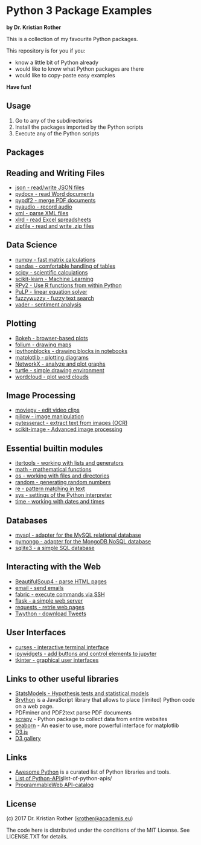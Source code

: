 
# Python 3 Package Examples

**by Dr. Kristian Rother**

This is a collection of my favourite Python packages.

This repository is for you if you:

* know a little bit of Python already
* would like to know what Python packages are there
* would like to copy-paste easy examples

**Have fun!**

## Usage

1. Go to any of the subdirectories
2. Install the packages imported by the Python scripts
3. Execute any of the Python scripts


## Packages

## Reading and Writing Files

* [json - read/write JSON files](json/)
* [pydocx - read Word documents](pydocx/)
* [pypdf2 - merge PDF documents](pypdf2/)
* [pyaudio - record audio](pyaudio/)
* [xml - parse XML files](xml/)
* [xlrd - read Excel spreadsheets](xlrd/)
* [zipfile - read and write .zip files](zipfile/)

## Data Science

* [numpy - fast matrix calculations](numpy/)
* [pandas - comfortable handling of tables](pandas/)
* [scipy - scientific calculations](scipy/)
* [scikit-learn - Machine Learning](sklearn/)
* [RPy2 - Use R functions from within Python](RPy/)
* [PuLP - linear equation solver](PuLP/)
* [fuzzywuzzy - fuzzy text search](fuzzywuzzy/)
* [vader - sentiment analysis](vader/)

## Plotting

* [Bokeh - browser-based plots](bokeh/)
* [folium - drawing maps](folium/)
* [ipythonblocks - drawing blocks in notebooks](ipythonblocks/)
* [matplotlib - plotting diagrams](matplotlib/)
* [NetworkX - analyze and plot graphs](networkx/)
* [turtle - simple drawing environment](turtle/)
* [wordcloud - plot word clouds](wordcloud/)

## Image Processing

* [moviepy - edit video clips](moviepy/)
* [pillow - image manipulation](pillow/)
* [pytesseract - extract text from images (OCR)](pytesseract/)
* [scikit-image - Advanced image processing](scikit-image/)

## Essential builtin modules

* [itertools - working with lists and generators](/itertools)
* [math - mathematical functions](math/)
* [os - working with files and directories](os/)
* [random - generating random numbers](random/)
* [re - pattern matching in text](re/)
* [sys - settings of the Python interpreter](sys/)
* [time - working with dates and times](time/)

## Databases

* [mysql - adapter for the MySQL relational database](mysql/)
* [pymongo - adapter for the MongoDB NoSQL database](pymongo/)
* [sqlite3 - a simple SQL database](sqlite3/)

## Interacting with the Web

* [BeautifulSoup4 - parse HTML pages](beautiful_soup/)
* [email - send emails](email/)
* [fabric - execute commands via SSH](fabric/)
* [flask - a simple web server](flask/)
* [requests - retrie web pages](requests/)
* [Twython - download Tweets](twython/)

## User Interfaces

* [curses - interactive terminal interface](curses/)
* [ipywidgets - add buttons and control elements to jupyter](ipywidgets/)
* [tkinter - graphical user interfaces](tkinter/)


## Links to other useful libraries

* [StatsModels - Hypothesis tests and statistical models](http://statsmodels.sourceforge.net/)
* [Brython](http://brython.info/) is a JavaScript library that allows to place (limited) Python code on a web page.
* PDFminer and PDF2text parse PDF documents
* [scrapy](http://scrapy.org/) - Python package to collect data from entire websites
* [seaborn](http://web.stanford.edu/~mwaskom/software/seaborn/) - An easier to use, more powerful interface for matplotlib
* [D3.js](http://d3js.org/)
* [D3 gallery](https://github.com/mbostock/d3/wiki/Gallery)

## Links

* [Awesome Python](https://awesome-python.com/) is a curated list of Python libraries and tools.
* [List of Python-APIs](http://www.pythonforbeginners.com/development/)list-of-python-apis/
* [ProgrammableWeb API-catalog](http://www.programmableweb.com/)

## License

(c) 2017 Dr. Kristian Rother (krother@academis.eu)

The code here is distributed under the conditions of the MIT License. See LICENSE.TXT for details.
